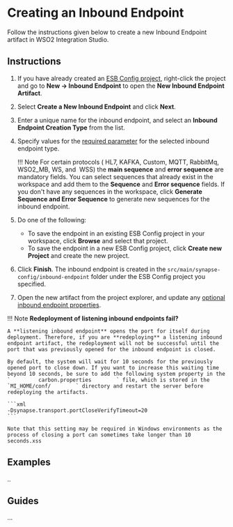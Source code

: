 # Creating an Inbound Endpoint

Follow the instructions given below to create a new Inbound Endpoint artifact in WSO2 Integration Studio.

## Instructions

1. If you have already created an [ESB Config project](../../creating-projects/#esb-config-project), right-click the project and go to **New → Inbound Endpoint** to open the **New Inbound Endpoint Artifact**.
2. Select **Create a New Inbound Endpoint** and click **Next**.
3. Enter a unique name for the inbound endpoint, and select an **Inbound Endpoint Creation Type** from the list.
4. Specify values for the [required parameter](../../references/synapse-properties/inbound-endpoint-properties.md) for the selected inbound endpoint type.

	!!! Note
		For certain protocols ( HL7, KAFKA, Custom, MQTT, RabbitMq, WSO2_MB, WS, and  WSS) the **main sequence** and **error sequence** are mandatory fields. You can select sequences that already exist in the workspace and add them to the **Sequence** and **Error sequence** fields. If you don't have any sequences in the workspace, click **Generate Sequence and Error Sequence** to generate new sequences for the inbound endpoint.  
        
5.	Do one of the following:  
    -   To save the endpoint in an existing ESB Config project in your workspace, click **Browse** and select that project.
    -   To save the endpoint in a new ESB Config project, click **Create new Project** and create the new project.
5.  Click **Finish**. The inbound endpoint is created in the `src/main/synapse-config/inbound-endpoint` folder under the ESB Config project you specified.
6.  Open the new artifact from the project explorer, and update any [optional inbound endpoint properties](../../references/synapse-properties/inbound-endpoint-properties.md).

!!! Note
    **Redeployment of listening inbound endpoints fail?**

    A **listening inbound endpoint** opens the port for itself during deployment. Therefore, if you are **redeploying** a listening inbound endpoint artifact, the redeployment will not be successful until the port that was previously opened for the inbound endpoint is closed.
    
    By default, the system will wait for 10 seconds for the previously opened port to close down. If you want to increase this waiting time beyond 10 seconds, be sure to add the following system property in the `         carbon.properties        ` file, which is stored in the `MI_HOME/conf/        ` directory and restart the server before redeploying the artifacts.

    ```xml
    -Dsynapse.transport.portCloseVerifyTimeout=20
    ```

    Note that this setting may be required in Windows environments as the process of closing a port can sometimes take longer than 10 seconds.xss

## Examples
..

## Guides
...